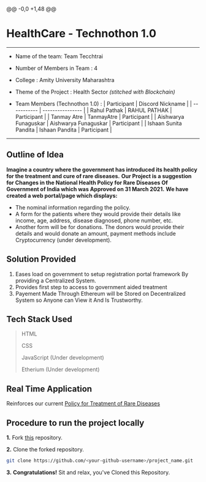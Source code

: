 
@@ -0,0 +1,48 @@
# HealthCare - Technothon 1.0
---
* Name of the team: Team Tecchtrai

* Number of Members in Team : 4

* College : Amity University Maharashtra

* Theme of the Project : Health Sector *(stitched with Blockchain)*

* Team Members (Technothon 1.0) :
    | Participant | Discord Nickname |
    | ----------- | ---------------- |
    | Rahul Pathak | RAHUL PATHAK \| Participant |
    | Tanmay Atre | TanmayAtre \| Participant |
    | Aishwarya Funaguskar | Aishwarya Funaguskar \| Participant |
    | Ishaan Sunita Pandita | Ishaan Pandita \| Participant |
---
## Outline of Idea

**Imagine a country where the government has introduced its health policy for the treatment and cure of rare diseases.** 
**Our Project is a suggestion for Changes in the National Health Policy for Rare Diseases Of Government of India which was Approved on 31 March 2021.**
**We have created a web portal/page which displays:**
- The nominal information regarding the policy. 
- A form for the patients where they would provide their details like income, age, address, disease diagnosed, phone number, etc. 
- Another form will be for donations. The donors would provide their details and would donate an amount, payment methods include Cryptocurrency (under development).

## Solution Provided

1. Eases load on government to setup registration portal framework By providing a Centralized System.
2. Provides first step to access to government aided treatment
3. Payement Made Through Ethereum will be Stored on Decentralized System so Anyone can View it And Is Trustworthy. 

## Tech Stack Used
> HTML
> 
> CSS
> 
> JavaScript (Under development)
> 
> Etherium (Under development)

## Real Time Application

Reinforces our current [Policy for Treatment of Rare Diseases](https://main.mohfw.gov.in/sites/default/files/Final%20NPRD%2C%202021.pdf)

## Procedure to run the project locally

**1.** Fork [this](https://github.com/2911rahulpathak/Health-Care-TechNothon) repository.

**2.** Clone the forked repository.

```bash
git clone https://github.com/<your-github-username>/project_name.git
```
**3.** **Congratulations!** Sit and relax, you've Cloned this Repository.








